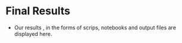 # Final Results 
- Our results , in the forms of scrips, notebooks and output files are displayed here. 
